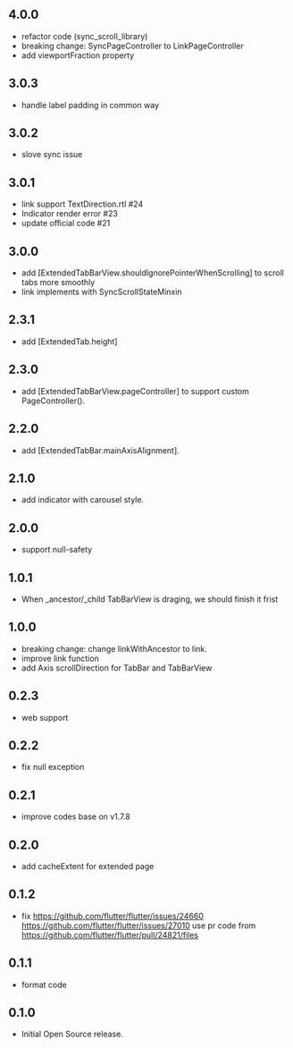 ## 4.0.0

* refactor code (sync_scroll_library)
* breaking change: SyncPageController to LinkPageController
* add viewportFraction property

## 3.0.3

* handle label padding in common way

## 3.0.2

* slove sync issue

## 3.0.1

* link support TextDirection.rtl #24
* Indicator render error #23
* update official code #21

## 3.0.0

* add [ExtendedTabBarView.shouldIgnorePointerWhenScrolling] to scroll tabs more smoothly
* link implements with SyncScrollStateMinxin 

## 2.3.1

* add [ExtendedTab.height]

## 2.3.0

* add [ExtendedTabBarView.pageController] to support custom PageController().

## 2.2.0

* add [ExtendedTabBar.mainAxisAlignment].

## 2.1.0

* add indicator with carousel style.

## 2.0.0

* support null-safety

## 1.0.1

*  When _ancestor/_child TabBarView is draging, we should finish it frist
  
## 1.0.0

* breaking change:
  change linkWithAncestor to link.
* improve link function
* add Axis scrollDirection for TabBar and TabBarView  
  
## 0.2.3

*  web support

## 0.2.2

*  fix null exception
  
## 0.2.1

*  improve codes base on v1.7.8

## 0.2.0

*  add cacheExtent for extended page

## 0.1.2
*   fix https://github.com/flutter/flutter/issues/24660
        https://github.com/flutter/flutter/issues/27010
     use pr code from https://github.com/flutter/flutter/pull/24821/files
  
## 0.1.1

* format code

## 0.1.0

* Initial Open Source release.
